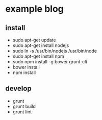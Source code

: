 # example blog

## install

- sudo apt-get update
- sudo apt-get install nodejs
- sudo ln -s /usr/bin/nodejs /usr/bin/node
- sudo apt-get install npm
- sudo npm install -g bower grunt-cli
- bower install
- npm install

## develop

- grunt
- grunt build
- grunt lint


